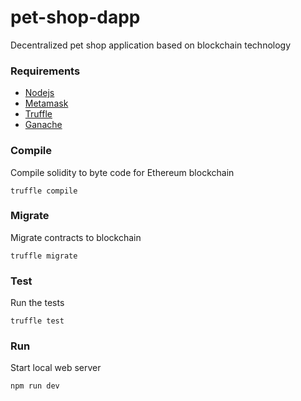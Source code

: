 # pet-shop-dapp
Decentralized pet shop application based on blockchain technology


### Requirements
* [Nodejs](https://nodejs.org/en/)
* [Metamask](https://metamask.io/)
* [Truffle](http://truffleframework.com/)
* [Ganache](http://truffleframework.com/ganache/)


### Compile
Compile solidity to byte code for Ethereum blockchain

```
truffle compile
```


### Migrate
Migrate contracts to blockchain

```
truffle migrate
```

### Test
Run the tests

```
truffle test
```

### Run
Start local web server

```
npm run dev
```

